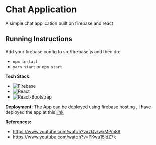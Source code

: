 # Chat Application

A simple chat application built on firebase and react

## Running Instructions
Add your firebase config to src/firebase.js and then do:
- `npm install`
- `yarn start` or `npm start`

**Tech Stack:**

- ![Firebase](https://img.shields.io/badge/Firebase-8.1.2-red)
- ![React](https://img.shields.io/badge/React-17.0.1-blue)
- ![React-Bootstrap](https://img.shields.io/badge/React--Bootsrap-1.4.0-blue)

**Deployment:**
The App can be deployed using firebase hosting , I have deployed the app at this [link](https://chat-application-dcee2.web.app/)

**References:**

- https://www.youtube.com/watch?v=zQyrwxMPm88
- https://www.youtube.com/watch?v=PKwu15ldZ7k
